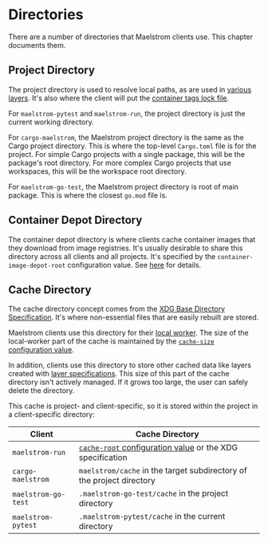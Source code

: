 # Directories

There are a number of directories that Maelstrom clients use. This chapter
documents them.

## Project Directory

The project directory is used to resolve local paths, as are used in
[various](spec-layers.md#glob) [layers](spec-layers.md#paths). It's also where
the client will put the [container tags lock
file](container-images.md#lock-file).

For `maelstrom-pytest` and `maelstrom-run`, the project directory is just the
current working directory.

For `cargo-maelstrom`, the Maelstrom project directory is the same as the
Cargo project directory. This is where the top-level `Cargo.toml` file is for
the project. For simple Cargo projects with a single package, this will be the
package's root directory. For more complex Cargo projects that use workspaces,
this will be the workspace root directory.

For `maelstrom-go-test`, the Maelstrom project directory is root of main
package. This is where the closest `go.mod` file is.

## Container Depot Directory

The container depot directory is where clients cache container images that they
download from image registries. It's usually desirable to share this directory
across all clients and all projects. It's specified by the
`container-image-depot-root` configuration value. See
[here](../container-images.md#container-image-depot-root) for details.

## Cache Directory

The cache directory concept comes from the [XDG Base Directory
Specification](https://specifications.freedesktop.org/basedir-spec/basedir-spec-latest.html).
It's where non-essential files that are easily rebuilt are stored.

Maelstrom clients use this directory for their [local worker](local-worker.md).
The size of the local-worker part of the cache is maintained by the
[`cache-size` configuration value](local-worker.md#cache-size).

In addition, clients use this directory to store other cached data like layers
created with [layer specifications](spec-layers.md). This size of this part of
the cache directory isn't actively managed. If it grows too large, the user can
safely delete the directory.

This cache is project- and client-specific, so it is stored within the project
in a client-specific directory:

Client              | Cache Directory
--------------------|----------------
`maelstrom-run`     | [`cache-root` configuration value](run/config.md#cache-root) or the XDG specification
`cargo-maelstrom`   | `maelstrom/cache` in the target subdirectory of the project directory
`maelstrom-go-test` | `.maelstrom-go-test/cache` in the project directory
`maelstrom-pytest`  | `.maelstrom-pytest/cache` in the current directory

